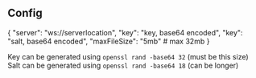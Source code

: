 ## Config
{
  "server": "ws://serverlocation",
  "key": "key, base64 encoded",
  "key": "salt, base64 encoded",
  "maxFileSize": "5mb" # max 32mb
}

Key can be generated using `openssl rand -base64 32` (must be this size)
Salt can be generated using `openssl rand -base64 18` (can be longer)
